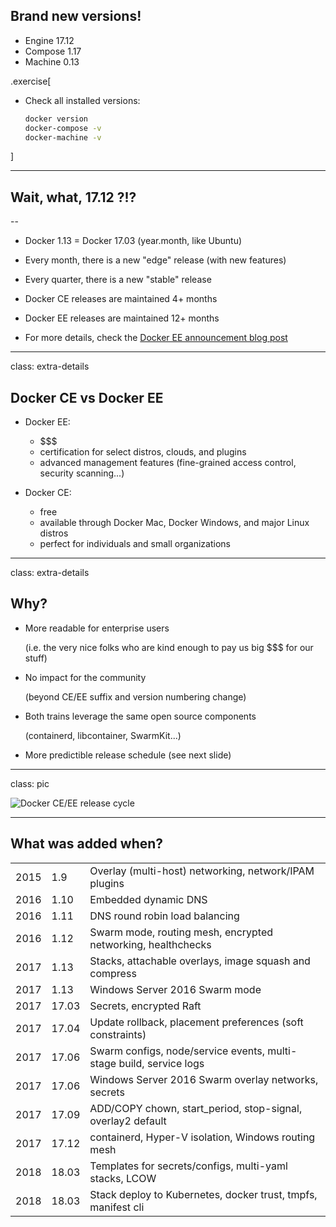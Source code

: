 ## Brand new versions!

- Engine 17.12
- Compose 1.17
- Machine 0.13

.exercise[

- Check all installed versions:
  ```bash
  docker version
  docker-compose -v
  docker-machine -v
  ```

]

---

## Wait, what, 17.12 ?!?

--

- Docker 1.13 = Docker 17.03 (year.month, like Ubuntu)

- Every month, there is a new "edge" release (with new features)

- Every quarter, there is a new "stable" release

- Docker CE releases are maintained 4+ months

- Docker EE releases are maintained 12+ months

- For more details, check the [Docker EE announcement blog post](https://blog.docker.com/2017/03/docker-enterprise-edition/)

---

class: extra-details

## Docker CE vs Docker EE

- Docker EE:

  - $$$
  - certification for select distros, clouds, and plugins
  - advanced management features (fine-grained access control, security scanning...)

- Docker CE:

  - free
  - available through Docker Mac, Docker Windows, and major Linux distros
  - perfect for individuals and small organizations

---

class: extra-details

## Why?

- More readable for enterprise users

  (i.e. the very nice folks who are kind enough to pay us big $$$ for our stuff)

- No impact for the community

  (beyond CE/EE suffix and version numbering change)

- Both trains leverage the same open source components

  (containerd, libcontainer, SwarmKit...)

- More predictible release schedule (see next slide)

---

class: pic

![Docker CE/EE release cycle](images/docker-ce-ee-lifecycle.png)

---

## What was added when?

||||
| ---- | ----- | --- |
| 2015 |  1.9  | Overlay (multi-host) networking, network/IPAM plugins
| 2016 |  1.10 | Embedded dynamic DNS
| 2016 |  1.11 | DNS round robin load balancing
| 2016 |  1.12 | Swarm mode, routing mesh, encrypted networking, healthchecks
| 2017 |  1.13 | Stacks, attachable overlays, image squash and compress
| 2017 |  1.13 | Windows Server 2016 Swarm mode
| 2017 | 17.03 | Secrets, encrypted Raft
| 2017 | 17.04 | Update rollback, placement preferences (soft constraints)
| 2017 | 17.06 | Swarm configs, node/service events, multi-stage build, service logs
| 2017 | 17.06 | Windows Server 2016 Swarm overlay networks, secrets
| 2017 | 17.09 | ADD/COPY chown, start\_period, stop-signal, overlay2 default
| 2017 | 17.12 | containerd, Hyper-V isolation, Windows routing mesh
| 2018 | 18.03 | Templates for secrets/configs, multi-yaml stacks, LCOW
| 2018 | 18.03 | Stack deploy to Kubernetes, docker trust, tmpfs, manifest cli
